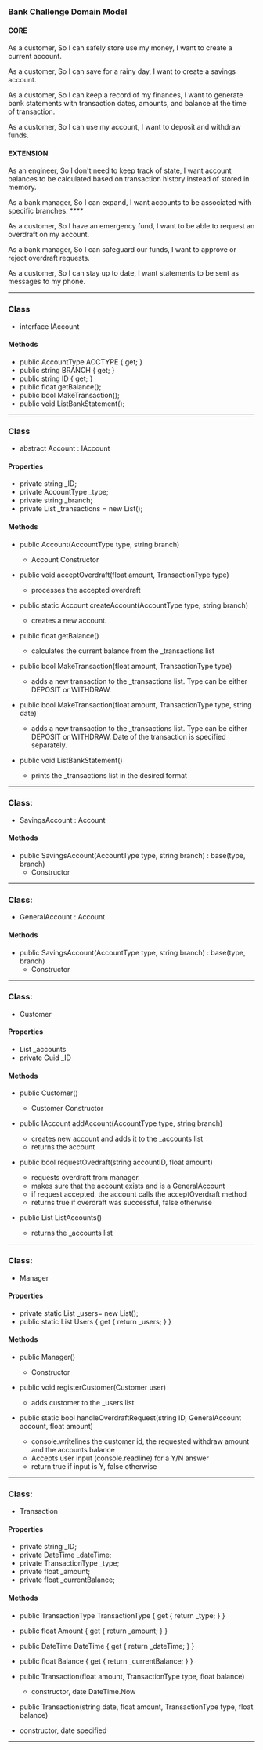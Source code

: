 ### Bank Challenge Domain Model

#### CORE
As a customer,
So I can safely store use my money,
I want to create a current account.

As a customer,
So I can save for a rainy day,
I want to create a savings account.

As a customer,
So I can keep a record of my finances,
I want to generate bank statements with transaction dates, amounts, and balance at the time of transaction.

As a customer,
So I can use my account,
I want to deposit and withdraw funds.

#### EXTENSION

As an engineer,
So I don't need to keep track of state,
I want account balances to be calculated based on transaction history instead of stored in memory.

As a bank manager,
So I can expand,
I want accounts to be associated with specific branches.   ****

As a customer,
So I have an emergency fund,
I want to be able to request an overdraft on my account.

As a bank manager,
So I can safeguard our funds,
I want to approve or reject overdraft requests.

As a customer,
So I can stay up to date,
I want statements to be sent as messages to my phone.

_______


### Class
* interface IAccount

#### Methods
* public AccountType ACCTYPE { get; }
* public string BRANCH { get; }
* public string ID { get; }
* public float getBalance();
* public bool MakeTransaction();
* public void ListBankStatement();

_______

### Class
* abstract Account : IAccount

#### Properties
* private string _ID;
* private AccountType _type;
* private string _branch;
* private List<Transaction> _transactions = new List<Transaction>();

#### Methods
* public Account(AccountType type, string branch)
  - Account Constructor

* public void acceptOverdraft(float amount, TransactionType type)
  - processes the accepted overdraft
  
* public static Account createAccount(AccountType type, string branch)
  - creates a new account.

* public float getBalance()
  - calculates the current balance from the _transactions list
  
* public bool MakeTransaction(float amount, TransactionType type)
  - adds a new transaction to the _transactions list. Type can be either DEPOSIT or WITHDRAW.

* public bool MakeTransaction(float amount, TransactionType type, string date)
  - adds a new transaction to the _transactions list. Type can be either DEPOSIT or WITHDRAW. Date of the transaction is specified separately.


* public void ListBankStatement()
  - prints the _transactions list in the desired format
  
_______

### Class:
* SavingsAccount : Account

#### Methods
* public SavingsAccount(AccountType type, string branch) : base(type, branch)
  - Constructor

_______

### Class:
* GeneralAccount : Account

#### Methods
* public SavingsAccount(AccountType type, string branch) : base(type, branch)
  - Constructor

_______



### Class:
* Customer

#### Properties
* List<IAccount> _accounts
* private Guid _ID

#### Methods
* public Customer()
  - Customer Constructor

* public IAccount addAccount(AccountType type, string branch)
  - creates new account and adds it to the _accounts list
  - returns the account

* public bool requestOvedraft(string accountID, float amount)
  - requests overdraft from manager.
  - makes sure that the account exists and is a GeneralAccount
  - if request accepted, the account calls the acceptOverdraft method
  - returns true if overdraft was successful, false otherwise

* public List<IAccount> ListAccounts()
  - returns the _accounts list

_______


### Class:
* Manager

#### Properties
* private static List<Customer> _users= new List<Customer>();
* public static List<Customer> Users { get { return _users;  } }

#### Methods
* public Manager()
  - Constructor
   
* public void registerCustomer(Customer user)
  - adds customer to the _users list

* public static bool handleOverdraftRequest(string ID, GeneralAccount account, float amount)
  - console.writelines the customer id, the requested withdraw amount and the accounts balance
  - Accepts user input (console.readline) for a Y/N answer
  - return true if input is Y, false otherwise

_______


### Class:
* Transaction

#### Properties
* private string _ID;
* private DateTime _dateTime;
* private TransactionType _type;
* private float _amount;
* private float _currentBalance;

#### Methods
* public TransactionType TransactionType { get { return _type; } }
  
* public float Amount { get { return _amount; } }
  
* public DateTime DateTime { get { return _dateTime; } }
  
* public float Balance { get { return _currentBalance; } }


* public Transaction(float amount, TransactionType type, float balance)
  - constructor, date DateTime.Now

* public Transaction(string date, float amount, TransactionType type, float balance)
 - constructor, date specified

_______